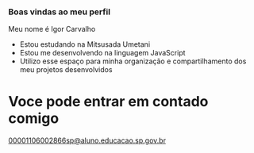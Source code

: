 ### Boas vindas ao meu perfil

Meu nome é Igor Carvalho

- Estou estudando na Mitsusada Umetani
- Estou me desenvolvendo na linguagem JavaScript
- Utilizo esse espaço para minha organização e compartilhamento dos meu projetos desenvolvidos

# Voce pode entrar em contado comigo
00001106002866sp@aluno.educacao.sp.gov.br
